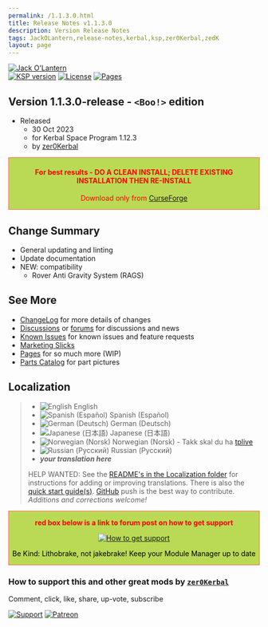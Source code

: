 ```yaml
---
permalink: /1.1.3.0.html
title: Release Notes v1.1.3.0
description: Version Release Notes
tags: JackOLantern,release-notes,kerbal,ksp,zer0Kerbal,zedK
layout: page
---
```

<!-- ReleaseLayout.md v1.1.3.0
Jack-O'Lantern (JACK)
created: 11 Aug 2018
updated: 30 Oct 2023

TEMPLATE: ReleaseLayout.md v1.3.7.0
created: 11 Aug 2018
updated: 29 May 2023 -->
[![Jack O'Lantern][SHD:mod]][CURSFG:url]  
[![KSP version][KSP:shd]][KSP:url] [![License][LIC:shd]][LIC:url] [![Pages][SHD:pgs]][pages]

## Version 1.1.3.0-release - `<Boo!>` edition

* Released
  * 30 Oct 2023
  * for Kerbal Space Program 1.12.3
  * by [zer0Kerbal](https://github.com/zer0Kerbal)

<div style="border:0.5px solid Tomato; background-color: #bada55; color: #FF0000; text-align:center"><h4><b>For best results - DO A CLEAN INSTALL; DELETE EXISTING INSTALLATION THEN RE-INSTALL</b></h4><p>Download only from <a href="https://www.curseforge.com/kerbal/ksp-mods/JackOLantern/files">CurseForge</a></p></div>

## Change Summary

* General updating and linting
* Update documentation
* NEW: compatibility
  * Rover Anti Gravity System (RAGS)

## See More

* [ChangeLog][chlog] for more details of changes
* [Discussions][discu] or [forums][forum] for discussions and news
* [Known Issues][issue] for known issues and feature requests
* [Marketing Slicks][markt]
* [Pages][pages] for so much more (WIP)
* [Parts Catalog][parts] for part pictures

## Localization

>* ![English](https://raw.githubusercontent.com/zer0Kerbal/zer0Kerbal/zed'K/img/EN.png) English
>* ![Spanish (Español)](https://raw.githubusercontent.com/zer0Kerbal/zer0Kerbal/zed'K/img/ES.png) Spanish (Español)
>* ![German (Deutsch)](https://raw.githubusercontent.com/zer0Kerbal/zer0Kerbal/zed'K/img/DE.png) German (Deutsch)
>* ![Japanese (日本語)](https://raw.githubusercontent.com/zer0Kerbal/zer0Kerbal/zed'K/img/JA.png) Japanese (日本語)
>* ![Norwegian (Norsk)](https://raw.githubusercontent.com/zer0Kerbal/zer0Kerbal/zed'K/img/NO.png) Norwegian (Norsk) - Takk skal du ha [tplive](https://github.com/tplive)
>* ![Russian (Русский)](https://raw.githubusercontent.com/zer0Kerbal/zer0Kerbal/zed'K/img/RU.png) Russian (Русский)
>* ***your translation here***
>
> HELP WANTED: See the [README's in the Localization folder](https://github.com/zer0Kerbal/zer0Kerbal/blob/master/Localization/readme.md) for instructions for adding or improving translations. There is also the [quick start guide(s)](https://github.com/zer0Kerbal/zer0Kerbal/blob/master/Localization/quickstart.md). [GitHub][GitHub:url] push is the best way to contribute. *Additions and corrections welcome!*

<div style="border:0.5px solid Tomato; background-color: #BADA55; color: #FF0000; text-align:center">
  <p><b>red box below is a link to forum post on how to get support</b></p>
  <a href="https://forum.kerbalspaceprogram.com/index.php?/topic/83212-*">
    <p><img src="https://i.postimg.cc/vHP6zmrw/image.png" alt="How to get support"></p></a>
  <p style="color: #000000;">Be Kind: Lithobrake, not jakebrake! Keep your Module Manager up to date</p>
</div>

### How to support this and other great mods by [`zer0Kerbal`][zedK]

Comment, click, like, share, up-vote, subscribe

[![Support][PAYPAL:img]][PAYPAL:url] [![Patreon][PATREON:img]][PATREON:url]

<!-- links -->
[chlog]: https://raw.githubusercontent.com/zer0Kerbal/JackOLantern/master/changelog.md "Changelog"
[discu]: https://github.com/zer0Kerbal/JackOLantern/discussions/ "Discussions"
[forum]: https://forum.kerbalspaceprogram.com/index.php?/topic/189466-*/ "Jack'OLantern (JACK)"
[issue]: https://github.com/zer0Kerbal/JackOLantern/issues/ "Issue Tracker"
[markt]: https://zer0kerbal.github.io/JackOLantern/Marketing "Marketing Slicks"
[pages]: https://zer0kerbal.github.io/JackOLantern/ "GitHub Pages"
[parts]: https://zer0kerbal.github.io/JackOLantern/PartsCatalog "Parts Catalog"

<!-- mod -->
[SHD:mod]: https://img.shields.io/badge/Jack%20O'--Lantern%20(JACK)%20-v1.1.3.0--release-BADA55.svg?style=plastic&labelColor=darkgreen/ "1.1.3.0-release"
[SHD:pgs]: https://img.shields.io/badge/GitHub-Pages-white?style=plastic&labelColor=9cf&logoColor=181717&logo=github/ "GitHub IO"

[CURSFG:url]: https://www.curseforge.com/kerbal/ksp-mods/JackOLantern "CurseForge"
[GITHUB:url]: https://github.com/zer0Kerbal/JackOLantern/ "GitHub"

[KSP:url]: http://kerbalspaceprogram.com/ "Kerbal Space Program"
[KSP:shd]: https://img.shields.io/badge/KSP-1.12.3-blue.svg?style=plastic&labelColor=black/ "Kerbal Space Program"

<!--- license -->
[LIC:url]: https://creativecommons.org/licenses/by-nc/4.0/ "CC BY-NC 4.0"
[LIC:shd]: https://img.shields.io/badge/License-CC%20BY--NC%204.0-ef9421?labelColor=black&style=plastic&logoColor=ef9421&logo=creativecommons "CC BY-NC 4.0"

[PAYPAL:img]: https://img.shields.io/badge/Buy%20me%20some%20-LFO-BADA55?style=for-the-badge&logo=paypal&labelColor=FFDD00 "PayPal"
[PAYPAL:url]: https://www.paypal.com/donate?hosted_button_id=DC22YHMEJREKL "PayPal"
[PATREON:img]: https://img.shields.io/badge/Patreon%20-Patreonize-FF424D?style=for-the-badge&logo=patreon "Patreon"
[PATREON:url]: https://www.patreon.com/zer0Kerbal/membership "Patreon"

[zedK]: https://forum.kerbalspaceprogram.com/index.php?/profile/190933-*/ "zer0Kerbal"

<!-- THIS FILE: CC BY-ND 4.0 by zer0Kerbal -->
